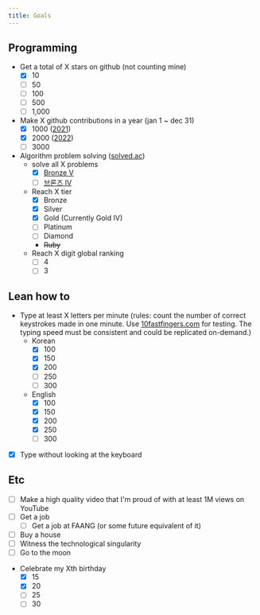 ```yaml
---
title: Goals
---
```


## Programming

- Get a total of X stars on github (not counting mine)
  - [x] 10
  - [ ] 50
  - [ ] 100
  - [ ] 500
  - [ ] 1,000
- Make X github contributions in a year (jan 1 ~ dec 31)
  - [x] 1000 ([2021](https://github.com/developomp?tab=overview&from=2021-12-01&to=2021-12-31))
  - [x] 2000 ([2022](https://github.com/developomp?tab=overview&from=2022-12-01&to=2022-12-31))
  - [ ] 3000
- Algorithm problem solving ([solved.ac](https://solved.ac))
  - solve all X problems
    - [x] [Bronze V](https://solved.ac/problems/level/1)
    - [ ] [브론즈 IV](https://solved.ac/problems/level/2)
  - Reach X tier
    - [x] Bronze
    - [x] Silver
    - [x] Gold (Currently Gold IV)
    - [ ] Platinum
    - [ ] Diamond
    - ~~Ruby~~
  - Reach X digit global ranking
    - [ ] 4
    - [ ] 3

## Lean how to

- Type at least X letters per minute (rules: count the number of correct keystrokes made in one minute. Use [10fastfingers.com](https://10fastfingers.com/typing-test) for testing. The typing speed must be consistent and could be replicated on-demand.)
  - Korean
    - [x] 100
    - [x] 150
    - [x] 200
    - [ ] 250
    - [ ] 300
  - English
    - [x] 100
    - [x] 150
    - [x] 200
    - [x] 250
    - [ ] 300
- [x] Type without looking at the keyboard

## Etc

- [ ] Make a high quality video that I'm proud of with at least 1M views on YouTube
- [ ] Get a job
  - [ ] Get a job at FAANG (or some future equivalent of it)
- [ ] Buy a house
- [ ] Witness the technological singularity
- [ ] Go to the moon
- Celebrate my Xth birthday
  - [x] 15
  - [x] 20
  - [ ] 25
  - [ ] 30
